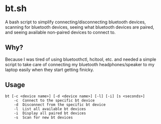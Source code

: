 # bt.sh

A bash script to simplify connecting/disconnecting bluetooth devices, scanning for bluetooth devices, seeing what bluetooth devices are paired, and seeing available non-paired devices to connect to.

## Why?

Because I was tired of using bluetoothctl, hcitool, etc. and needed a simple script to take care of connecting my bluetooth headphones/speaker to my laptop easily when they start getting finicky.

## Usage

```
bt [-c <device name>] [-d <device name>] [-l] [-i] [s <seconds>]
	-c  Connect to the specific bt device
	-d  Disconnect from the specific bt device
	-l  List all available bt devices
	-i  Display all paired bt devices
	-s  Scan for new bt devices
```


